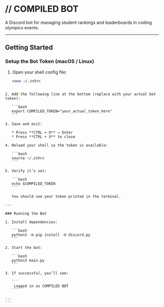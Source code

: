 
# // COMPILED BOT

A Discord bot for managing student rankings and leaderboards in coding olympics events.

---

## Getting Started

### Setup the Bot Token (macOS / Linux)

1. Open your shell config file:
   ```bash
   nano ~/.zshrc
````

2. Add the following line at the bottom (replace with your actual bot token):

   ```bash
   export COMPILED_TOKEN="your_actual_token_here"
   ```

3. Save and exit:

   * Press **CTRL + O** → Enter
   * Press **CTRL + X** to close

4. Reload your shell so the token is available:

   ```bash
   source ~/.zshrc
   ```

5. Verify it’s set:

   ```bash
   echo $COMPILED_TOKEN
   ```

   You should see your token printed in the terminal.

---

### Running the Bot

1. Install dependencies:

   ```bash
   python3 -m pip install -U discord.py
   ```

2. Start the bot:

   ```bash
   python3 main.py
   ```

3. If successful, you’ll see:

   ```
    Logged in as COMPILED BOT
   ```

---
```
